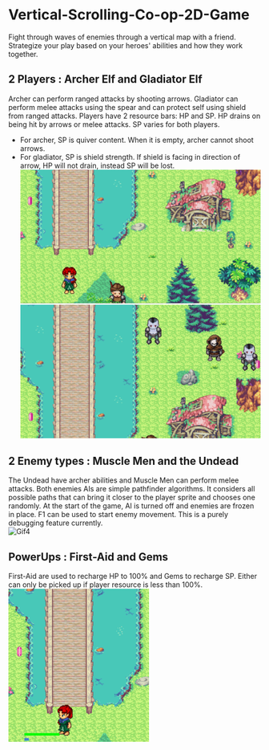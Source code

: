 # Vertical-Scrolling-Co-op-2D-Game
Fight through waves of enemies through a vertical map with a friend. Strategize your play based on your heroes' abilities and how they work together.

## 2 Players : Archer Elf and Gladiator Elf
Archer can perform ranged attacks by shooting arrows. Gladiator can perform melee attacks using the spear and can protect self using shield from ranged attacks. 
Players have 2 resource bars: HP and SP. HP drains on being hit by arrows or melee attacks. SP varies for both players. 
* For archer, SP is quiver content. When it is empty, archer cannot shoot arrows. 
* For gladiator, SP is shield strength. If shield is facing in direction of arrow, HP will not drain, instead SP will be lost.</br>
![Gif1](https://github.com/bhavanibhamidipaty/Vertical-Scrolling-Co-op-2D-Game/blob/master/Proj1.gif)
![Gif2](https://github.com/bhavanibhamidipaty/Vertical-Scrolling-Co-op-2D-Game/blob/master/Proj2.gif)

## 2 Enemy types : Muscle Men and the Undead
The Undead have archer abilities and Muscle Men can perform melee attacks. Both enemies AIs are simple pathfinder algorithms. It considers all possible paths that can bring it closer to the player sprite and chooses one randomly. At the start of the game, AI is turned off and enemies are frozen in place. F1 can be used to start enemy movement. This is a purely debugging feature currently.</br>
![Gif4](https://github.com/bhavanibhamidipaty/Vertical-Scrolling-Co-op-2D-Game/blob/master/Proj4.gif)

## PowerUps : First-Aid and Gems
First-Aid are used to recharge HP to 100% and Gems to recharge SP. Either can only be picked up if player resource is less than 100%.</br>
![Gif3](https://github.com/bhavanibhamidipaty/Vertical-Scrolling-Co-op-2D-Game/blob/master/Proj3.gif)
